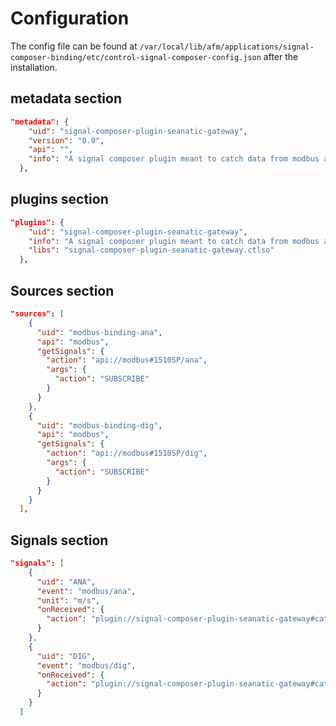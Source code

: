 # Configuration

The config file can be found at `/var/local/lib/afm/applications/signal-composer-binding/etc/control-signal-composer-config.json` after the installation.

## metadata section

```json
"metadata": {
    "uid": "signal-composer-plugin-seanatic-gateway",
    "version": "0.0",
    "api": "",
    "info": "A signal composer plugin meant to catch data from modbus and send it to redis database"
  },
```

## plugins section

```json
"plugins": {
    "uid": "signal-composer-plugin-seanatic-gateway",
    "info": "A signal composer plugin meant to catch data from modbus and send it to redis database",
    "libs": "signal-composer-plugin-seanatic-gateway.ctlso"
  },
```

## Sources section

```json
"sources": [
    {
      "uid": "modbus-binding-ana",
      "api": "modbus",
      "getSignals": {
        "action": "api://modbus#1510SP/ana",
        "args": {
          "action": "SUBSCRIBE"
        }
      }
    },
    {
      "uid": "modbus-binding-dig",
      "api": "modbus",
      "getSignals": {
        "action": "api://modbus#1510SP/dig",
        "args": {
          "action": "SUBSCRIBE"
        }
      }
    }
  ],
```

## Signals section

```json
"signals": [
    {
      "uid": "ANA",
      "event": "modbus/ana",
      "unit": "m/s",
      "onReceived": {
        "action": "plugin://signal-composer-plugin-seanatic-gateway#catch_event_cb"
      }
    },
    {
      "uid": "DIG",
      "event": "modbus/dig",
      "onReceived": {
        "action": "plugin://signal-composer-plugin-seanatic-gateway#catch_event_cb"
      }
    }
  ]
```
